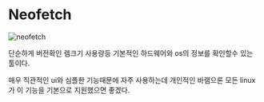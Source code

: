 # Neofetch

![neofetch](https://linuxhint.com/wp-content/uploads/2021/05/image3-3.jpg)

단순하게 버전확인 렘크기 사용량등 기본적인 하드웨어와 os의 정보를 확인할수 있는 툴이다.

매우 직관적인 ui와 심플한 기능때문에 자주 사용하는데 개인적인 바램으론 모든 linux가 이 기능을 기본으로 지원했으면 좋겠다.
